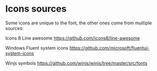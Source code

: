 # Icons sources
Some icons are unique to the font, the other ones come from multiple sources:

Icons 8 Line awesome
https://github.com/icons8/line-awesome

Windows Fluent system icons
https://github.com/microsoft/fluentui-system-icons

Winjs symbols
https://github.com/winjs/winjs/tree/master/src/fonts

